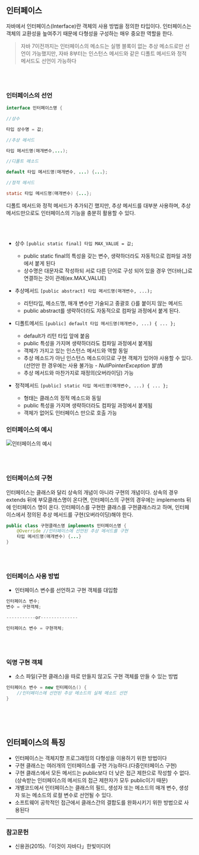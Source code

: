 ﻿## 인터페이스 

 자바에서 인터페이스(Interface)란 객체의 사용 방법을 정의한 타입이다. 인터페이스는 객체의 교환성을 높여주기 때문에 다형성을 구성하는 매우 중요한 역할을 한다.

 > 자바 7이전까지는 인터페이스의 메소드는 실행 블록이 없는 추상 메소드로만 선언이 가능했지만, 자바 8부터는 인스턴스 메서드와 같은 디폴트 메서드와 정적 메서드도 선언이 가능하다

<br>
<br>

### 인터페이스의 선언

```java
interface 인터페이스명 {

//상수  

타입 상수명 = 값;  

//추상 메서드  

타입 메서드명(매개변수,...);  

//디폴트 메소드  

default 타입 메서드명(매개변수, ...) {...};  

//정적 메서드  

static 타입 메서드명(매개변수) {...};
```
디폴트 메서드와 정적 메서드가 추가되긴 했지만, 추상 메서드를 대부분 사용하며, 추상메서드만으로도 인터페이스의 기능을 충분히 활용할 수 있다.

<br>
<br>

-   상수
 `[public static final] 타입 MAX_VALUE = 값;`
	 -  public static final의 특성을 갖는 변수, 생략하더라도 자동적으로 컴파일 과정에서 붙게 된다
	-   상수명은 대문자로 작성하되 서로 다른 단어로 구성 되어 있을 경우 언더바(_)로 연결하는 것이 관례(ex.MAX_VALUE)
    
-   추상메서드
 `[public abstract] 타입 메서드명(매개변수, ...);`
	-   리턴타입, 메소드명, 매개 변수만 기술되고 중괄호 {}를 붙이지 않는 메서드
	-   public abstract를 생략하더라도 자동적으로 컴파일 과정에서 붙게 된다.

-   디폴트메서드
 `[public] default 타입 메서드명(매개변수, ...) { ... };`
	-   default가 리턴 타입 앞에 붙음
	-   public 특성을 가지며 생략하더라도 컴파일 과정에서 붙게됨
	-   객체가 가지고 있는 인스턴스 메서드와 역할 동일
	-   추상 메소드가 아닌 인스턴스 메소드이므로 구현 객체가 있어야 사용할 수 있다.(선언만 한 경우에는 사용 불가능 -  _NullPointerException 발생_)
	-   추상 메서드와 마찬가지로 재정의(오버라이딩) 가능
   
-   정적메서드
 `[public] static 타입 메서드명(매개변수, ...) { ... };`
	-   형태는 클래스의 정적 메소드와 동일    
	-   public 특성을 가지며 생략하더라도 컴파일 과정에서 붙게됨
	-   객체가 없어도 인터페이스 만으로 호출 가능
	
### 인터페이스의 예시

![인터페이스의 예시](https://lh3.googleusercontent.com/9zAmD9Rg3j0Ydyt5wza6B7A_V3LOAC0YWk0J_K0lP-JyiNUpf4ZngRjqOgNJw33nbxdUT4V4kSit)

<br>
<br>

### 인터페이스의 구현

인터페이스는 클래스와 달리 상속의 개념이 아니라 구현의 개념이다.
상속의 경우 extends 뒤에 부모클래스명이 온다면, 인터페이스의 구현의 경우에는 implements 뒤에 인터페이스 명이 온다. 
인터페이스를 구현한 클래스를 구현클래스라고 하며, 인터페이스에서 정의된 추상 메서드를 구현(오버라이딩)해야 한다.

```java
public class 구현클래스명 implements 인터페이스명 {
	@Override //인터페이스에 선언된 추상 메서드를 구현
	타입 메서드명(매개변수) {...}
}
```

<br>
<br>

### 인터페이스 사용 방법
- 인터페이스 변수를 선언하고 구현 객체를 대입함
```java
인터페이스 변수;
변수 = 구현객체;

-----------or--------------

인터페이스 변수 = 구현객체;
```
<br>
<br>

### 익명 구현 객체
- 소스 파일(구현 클래스)을 따로 만들지 않고도 구현 객체를 만들 수 있는 방법
```java
인터페이스 변수 = new 인터페이스() {
	//인터페이스에 선언된 추상 메소드의 실체 메소드 선언  
}
```

<br>
<br>
<br>

## 인터페이스의 특징
- 인터페이스는 객체지향 프로그래밍의 다형성을 이용하기 위한 방법이다
- 구현 클래스는 여러개의 인터페이스를 구현 가능하다.(다중인터페이스 구현)
- 구현 클래스에서 모든 메서드는 public보다 더 낮은 접근 제한으로 작성할 수 없다.(상속받는 인터페이스의 메서드의 접근 제한자가 모두 public이기 때문)
- 개별코드에서 인터페이스는 클래스의 필드, 생성자 또는 메소드의 매개 변수, 생성자 또는 메소드의 로컬 변수로 선언될 수 있다.
- 소프트웨어 공학적인 접근에서 클래스간의 결합도를 완화시키기 위한 방법으로 사용된다

<hr>

### 참고문헌

- 신용권(2015).「이것이 자바다」한빛미디어

